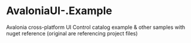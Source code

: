 # AvaloniaUI-.Example
Avalonia cross-platform UI Control catalog example &amp; other samples with nuget reference (original are referencing project files)
